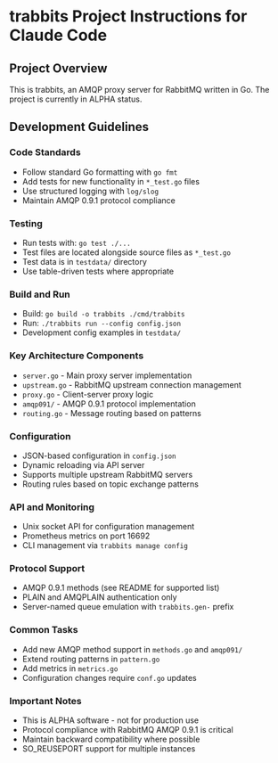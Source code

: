 # trabbits Project Instructions for Claude Code

## Project Overview
This is trabbits, an AMQP proxy server for RabbitMQ written in Go. The project is currently in ALPHA status.

## Development Guidelines

### Code Standards
- Follow standard Go formatting with `go fmt`
- Add tests for new functionality in `*_test.go` files
- Use structured logging with `log/slog`
- Maintain AMQP 0.9.1 protocol compliance

### Testing
- Run tests with: `go test ./...`
- Test files are located alongside source files as `*_test.go`
- Test data is in `testdata/` directory
- Use table-driven tests where appropriate

### Build and Run
- Build: `go build -o trabbits ./cmd/trabbits`
- Run: `./trabbits run --config config.json`
- Development config examples in `testdata/`

### Key Architecture Components
- `server.go` - Main proxy server implementation
- `upstream.go` - RabbitMQ upstream connection management
- `proxy.go` - Client-server proxy logic
- `amqp091/` - AMQP 0.9.1 protocol implementation
- `routing.go` - Message routing based on patterns

### Configuration
- JSON-based configuration in `config.json`
- Dynamic reloading via API server
- Supports multiple upstream RabbitMQ servers
- Routing rules based on topic exchange patterns

### API and Monitoring
- Unix socket API for configuration management
- Prometheus metrics on port 16692
- CLI management via `trabbits manage config`

### Protocol Support
- AMQP 0.9.1 methods (see README for supported list)
- PLAIN and AMQPLAIN authentication only
- Server-named queue emulation with `trabbits.gen-` prefix

### Common Tasks
- Add new AMQP method support in `methods.go` and `amqp091/`
- Extend routing patterns in `pattern.go`
- Add metrics in `metrics.go`
- Configuration changes require `conf.go` updates

### Important Notes
- This is ALPHA software - not for production use
- Protocol compliance with RabbitMQ AMQP 0.9.1 is critical
- Maintain backward compatibility where possible
- SO_REUSEPORT support for multiple instances

